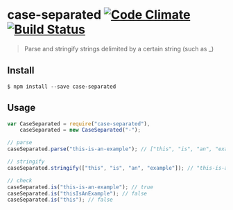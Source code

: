 case-separated [![Code Climate](https://codeclimate.com/github/ileri/case-separated/badges/gpa.svg)](https://codeclimate.com/github/ileri/case-separated) [![Build Status](https://travis-ci.org/ileri/case-separated.svg)](https://travis-ci.org/ileri/case-separated)
==============
> Parse and stringify strings delimited by a certain string (such as _)

Install
--------------
```
$ npm install --save case-separated
```

Usage
--------------
```js
var CaseSeparated = require("case-separated"),
    caseSeparated = new CaseSeparated("-");

// parse
caseSeparated.parse("this-is-an-example"); // ["this", "is", "an", "example"]

// stringify
caseSeparated.stringify(["this", "is", "an", "example"]); // "this-is-an-example"

// check
caseSeparated.is("this-is-an-example"); // true
caseSeparated.is("thisIsAnExample"); // false
caseSeparated.is("this"); // false
```
